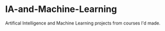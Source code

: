 # IA-and-Machine-Learning
Artifical Intelligence and Machine Learning projects from courses I'd made.
